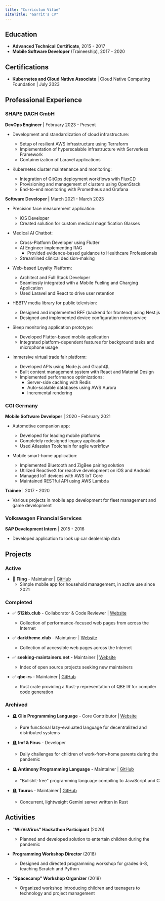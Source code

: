 ```yaml
---
title: "Curriculum Vitae"
siteTitle: "Garrit's CV"
---
```


## Education

- **Advanced Technical Certificate**, 2015 - 2017
- **Mobile Software Developer** (Traineeship), 2017 - 2020

## Certifications

- **Kubernetes and Cloud Native Associate** | Cloud Native Computing Foundation | July 2023

## Professional Experience

### SHAPE DACH GmbH
**DevOps Engineer** | February 2023 - Present
- Development and standardization of cloud infrastructure:
  - Setup of resilient AWS infrastructure using Terraform
  - Implementation of hyperscalable infrastructure with Serverless Framework
  - Containerization of Laravel applications

- Kubernetes cluster maintenance and monitoring:
  - Integration of GitOps deployment workflows with FluxCD
  - Provisioning and management of clusters using OpenStack
  - End-to-end monitoring with Prometheus and Grafana

**Software Developer** | March 2021 - March 2023

- Precision face measurement application:
  - iOS Developer
  - Created solution for custom medical magnification Glasses

- Medical AI Chatbot:
  - Cross-Platform Developer using Flutter
  - AI Engineer implementing RAG
	- Provided evidence-based guidance to Healthcare Professionals
  - Streamlined clinical decision-making
 
- Web-based Loyalty Platform:
  - Architect and Full Stack Developer
  - Seamlessly integrated with a Mobile Fueling and Charging Application
  - Used Laravel and React to drive user retention
 
- HBBTV media library for public television:
  - Designed and implemented BFF (backend for frontend) using Nest.js
  - Designed and implemented device configuration microservice

- Sleep monitoring application prototype:
  - Developed Flutter-based mobile application
  - Integrated platform-dependent features for background tasks and microphone usage

- Immersive virtual trade fair platform:
  - Developed APIs using Node.js and GraphQL
  - Built content management system with React and Material Design
  - Implemented performance optimizations:
    - Server-side caching with Redis
    - Auto-scalable databases using AWS Aurora
    - Incremental rendering

### CGI Germany
**Mobile Software Developer** | 2020 - February 2021
- Automotive companion app:
  - Developed for leading mobile platforms
  - Completely redesigned legacy application
  - Used Atlassian Toolchain for agile workflow

- Mobile smart-home application:
  - Implemented Bluetooth and ZigBee pairing solution
  - Utilized ReactiveX for reactive development on iOS and Android
  - Managed IoT devices with AWS IoT Core
  - Maintained RESTful API using AWS Lambda

**Trainee** | 2017 - 2020
- Various projects in mobile app development for fleet management and game development

### Volkswagen Financial Services
**SAP Development Intern** | 2015 - 2016
- Developed application to look up car dealership data

## Projects

### Active
- 🌱 **Fling** - Maintainer | [GitHub](https://github.com/garritfra/fling)
  - Simple mobile app for household management, in active use since 2021

### Completed
- ✅ **512kb.club** - Collaborator & Code Reviewer | [Website](https://512kb.club/)
  - Collection of performance-focused web pages from across the Internet

- ✅ **darktheme.club** - Maintainer | [Website](https://darktheme.club/)
  - Collection of accessible web pages across the Internet

- ✅ **seeking-maintainers.net** - Maintainer | [Website](https://seeking-maintainers.net/)
  - Index of open source projects seeking new maintainers

- ✅ **qbe-rs** - Maintainer | [GitHub](https://github.com/garritfra/qbe-rs)
  - Rust crate providing a Rust-y representation of QBE IR for compiler code generation

### Archived
- 🪦 **Clio Programming Language** - Core Contributor | [Website](https://clio-lang.org/)
  - Pure functional lazy-evaluated language for decentralized and distributed systems

- 🪦 **Imf & Firus** - Developer
  - Daily challenges for children of work-from-home parents during the pandemic

- 🪦 **Antimony Programming Language** - Maintainer | [GitHub](https://antimony-lang/antimony)
  - "Bullshit-free" programming language compiling to JavaScript and C

- 🪦 **Taurus** - Maintainer | [GitHub](https://github.com/garritfra/taurus)
  - Concurrent, lightweight Gemini server written in Rust

## Activities

- **"WirVsVirus" Hackathon Participant** (2020)
  - Planned and developed solution to entertain children during the pandemic

- **Programming Workshop Director** (2018)
  - Designed and directed programming workshop for grades 6-8, teaching Scratch and Python

- **"Spacecamp" Workshop Organizer** (2018)
  - Organized workshop introducing children and teenagers to technology and project management

